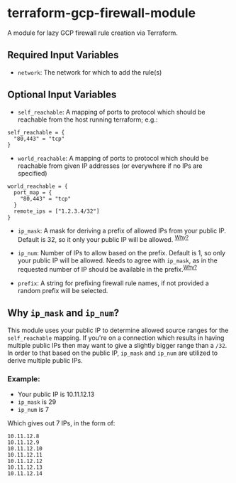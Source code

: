 # terraform-gcp-firewall-module

A module for lazy GCP firewall rule creation via Terraform.

## Required Input Variables

* `network`: The network for which to add the rule(s)

## Optional Input Variables

* `self_reachable`: A mapping of ports to protocol which should be reachable from the host running terraform; e.g.:

```
self_reachable = {
  "80,443" = "tcp"
}
```

* `world_reachable`: A mapping of ports to protocol which should be reachable from given IP addresses (or everywhere if no IPs are specified)

```
world_reachable = {
  port_map = {
    "80,443" = "tcp"
  }
  remote_ips = ["1.2.3.4/32"]
}
```

* `ip_mask`: A mask for deriving a prefix of allowed IPs from your public IP. Default is 32, so it only your public IP will be allowed. <sup>[Why?](#why-ip_mask-and-ip_num)</sup>

* `ip_num`: Number of IPs to allow based on the prefix. Default is 1, so only your public IP will be allowed. Needs to agree with `ip_mask`, as in the requested number of IP should be available in the prefix.<sup>[Why?](#why-ip_mask-and-ip_num)</sup>

* `prefix`: A string for prefixing firewall rule names, if not provided a random prefix will be selected.

## Why `ip_mask` and `ip_num`?

This module uses your public IP to determine allowed source ranges for the `self_reachable` mapping. If you're on a connection which results in having multiple public IPs then may want to give a slightly bigger range than a `/32`. In order to that based on the public IP, `ip_mask` and `ip_num` are utilized to derive multiple public IPs.

### Example:

* Your public IP is 10.11.12.13
* `ip_mask` is 29
* `ip_num` is 7

Which gives out 7 IPs, in the form of:

```
10.11.12.8
10.11.12.9
10.11.12.10
10.11.12.11
10.11.12.12
10.11.12.13
10.11.12.14
```
